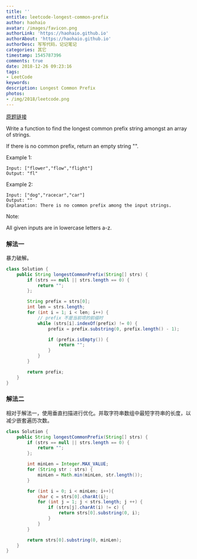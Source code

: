 ```yaml
---
title: ''
entitle: leetcode-longest-common-prefix
author: haohaio
avatar: /images/favicon.png
authorLink: 'https://haohaio.github.io'
authorAbout: 'https://haohaio.github.io'
authorDesc: 写写代码，记记笔记
categories: 其它
timestamp: 1545787396
comments: true
date: 2018-12-26 09:23:16
tags:
- LeetCode
keywords:
description: Longest Common Prefix
photos:
- /img/2018/leetcode.png
---
```


[原题链接](https://leetcode.com/problems/longest-common-prefix/)

Write a function to find the longest common prefix string amongst an array of strings.

If there is no common prefix, return an empty string "".

Example 1:

```code
Input: ["flower","flow","flight"]
Output: "fl"
```

Example 2:

```code
Input: ["dog","racecar","car"]
Output: ""
Explanation: There is no common prefix among the input strings.
```

Note:

All given inputs are in lowercase letters a-z.

### 解法一

暴力破解。

```java
class Solution {
    public String longestCommonPrefix(String[] strs) {
        if (strs == null || strs.length == 0) {
            return "";
        };

        String prefix = strs[0];
        int len = strs.length;
        for (int i = 1; i < len; i++) {
            // prefix 不是当前项的前缀时
            while (strs[i].indexOf(prefix) != 0) {
                prefix = prefix.substring(0, prefix.length() - 1);

                if (prefix.isEmpty()) {
                    return "";
                }
            }
        }

        return prefix;
    }
}
```

### 解法二

相对于解法一，使用垂直扫描进行优化。并取字符串数组中最短字符串的长度，以减少嵌套遍历次数。

```java
class Solution {
    public String longestCommonPrefix(String[] strs) {
        if (strs == null || strs.length == 0) {
            return "";
        };

        int minLen = Integer.MAX_VALUE;
        for (String str : strs) {
            minLen = Math.min(minLen, str.length());
        }

        for (int i = 0; i < minLen; i++){
            char c = strs[0].charAt(i);
            for (int j = 1; j < strs.length; j ++) {
                if (strs[j].charAt(i) != c) {
                    return strs[0].substring(0, i);
                }
            }
        }

        return strs[0].substring(0, minLen);
    }
}
```